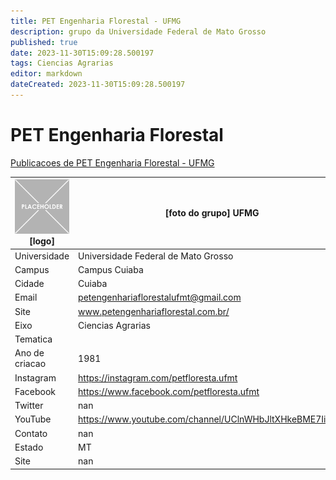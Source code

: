 ```yaml
---
title: PET Engenharia Florestal - UFMG
description: grupo da Universidade Federal de Mato Grosso
published: true
date: 2023-11-30T15:09:28.500197
tags: Ciencias Agrarias
editor: markdown
dateCreated: 2023-11-30T15:09:28.500197
---
```


# PET Engenharia Florestal

[Publicacoes de PET Engenharia Florestal - UFMG](/atividade/54PETEngenhariaFlorestalUFMG/feed.md)

| ![placeholder.png](/placeholder.png) [logo] | [foto do grupo] UFMG         |
| ------------------------------------------- | ------------------------------------------------- |
| Universidade                                | Universidade Federal de Mato Grosso      |
| Campus                                      | Campus Cuiaba            |
| Cidade                                      | Cuiaba             |
| Email                                       | petengenhariaflorestalufmt@gmail.com             |
| Site                                        | www.petengenhariaflorestal.com.br/              |
| Eixo                                        | Ciencias Agrarias              |
| Tematica                                    |           |
| Ano de criacao                              | 1981        |
| Instagram                                   | https://instagram.com/petfloresta.ufmt         |
| Facebook                                    | https://www.facebook.com/petfloresta.ufmt          |
| Twitter                                     | nan           |
| YouTube                                     | https://www.youtube.com/channel/UClnWHbJltXHkeBME7IifL5Q           |
| Contato                                     | nan         |
| Estado                                      |  MT            |
| Site                                        | nan |
